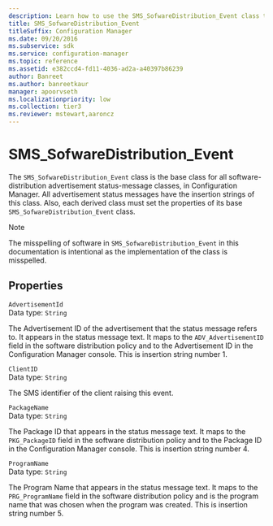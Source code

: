```yaml
---
description: Learn how to use the SMS_SofwareDistribution_Event class to create other advertisement status-message classes.
title: SMS_SofwareDistribution_Event
titleSuffix: Configuration Manager
ms.date: 09/20/2016
ms.subservice: sdk
ms.service: configuration-manager
ms.topic: reference
ms.assetid: e382ccd4-fd11-4036-ad2a-a40397b86239
author: Banreet
ms.author: banreetkaur
manager: apoorvseth
ms.localizationpriority: low
ms.collection: tier3
ms.reviewer: mstewart,aaroncz 
---
```

# SMS_SofwareDistribution_Event
The `SMS_SofwareDistribution_Event` class is the base class for all software-distribution advertisement status-message classes, in Configuration Manager. All advertisement status messages have the insertion strings of this class. Also, each derived class must set the properties of its base `SMS_SofwareDistribution_Event` class.  

> [!NOTE]
>  The misspelling of software in `SMS_SofwareDistribution_Event` in this documentation is intentional as the implementation of the class is misspelled.  

## Properties  
 `AdvertisementId`  
 Data type: `String`  

 The Advertisement ID of the advertisement that the status message refers to. It appears in the status message text. It maps to the `ADV_AdvertisementID` field in the software distribution policy and to the Advertisement ID in the Configuration Manager console. This is insertion string number 1.  

 `ClientID`  
 Data type: `String`  

 The SMS identifier of the client raising this event.  

 `PackageName`  
 Data type: `String`  

 The Package ID that appears in the status message text. It maps to the `PKG_PackageID` field in the software distribution policy and to the Package ID in the Configuration Manager console. This is insertion string number 4.  

 `ProgramName`  
 Data type: `String`  

 The Program Name that appears in the status message text. It maps to the `PRG_ProgramName` field in the software distribution policy and is the program name that was chosen when the program was created. This is insertion string number 5.  
